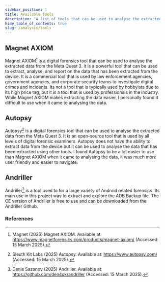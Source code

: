 ```yaml
---
sidebar_position: 1
title: Available Tools
description: "A list of tools that can be used to analyse the extracted data."
hide_table_of_contents: true
slug: /analysis/tools
---
```


## Magnet AXIOM

Magnet AXIOM[^axiom] is a digital forensics tool that can be used to analyse the extracted data from the Meta Quest 3. It is a powerful tool that can be used to extract, analyse, and report on the data that has been extracted from the device. It is a commercial tool that is used by law enforcement agencies, government agencies, and corporate security teams to investigate digital crimes and incidents. Its not a tool that is typically used by hobbyists due to its high price tag, but it is a tool that is used by professionals in the industry. While Magnet AXIOM makes extracting the data easier, I personally found it difficult to use when it came to analysing the data.

## Autopsy

Autopsy[^autopsy] is a digital forensics tool that can be used to analyse the extracted data from the Meta Quest 3. It is an open-source tool that is used by all levels of digital forensic examiners. Autopsy does not have the ability to extract data from the device but it can be used to analyse the data that has been extracted using other tools. I found Autopsy to be a lot easier to use than Magnet AXIOM when it came to analysing the data, it was much more user friendly and easier to navigate.

## Andriller

Andriller[^andriller] is a tool used to for a large variety of Android related forensics. Its main use in this project was to extract and explore the ADB Backup file. The CE version of Andriller is free to use and can be downloaded from the Andriller Github.

### References
[^axiom]: Magnet (2025) Magnet AXIOM. Available at: https://www.magnetforensics.com/products/magnet-axiom/ (Accessed: 15 March 2025).
[^autopsy]: Sleuth Kit Labs (2025) Autopsy. Available at: https://www.autopsy.com/ (Accessed: 15 March 2025).
[^andriller]: Denis Sazonov (2025) Andriller. Available at: https://github.com/den4uk/andriller (Accessed: 15 March 2025).